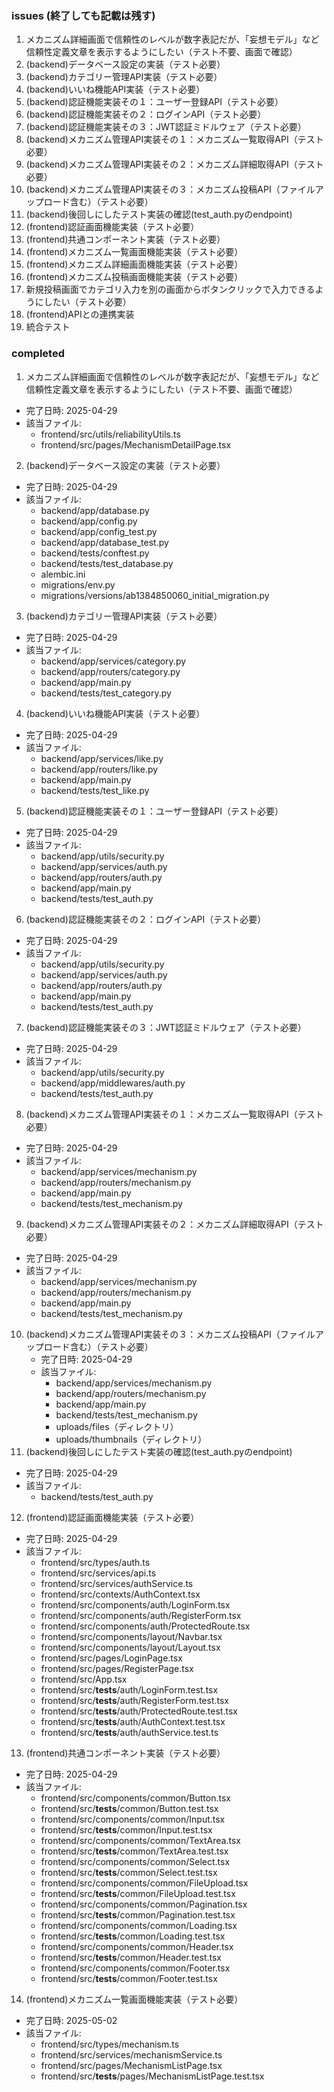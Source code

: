
### issues (終了しても記載は残す)
01. メカニズム詳細画面で信頼性のレベルが数字表記だが、「妄想モデル」など信頼性定義文章を表示するようにしたい（テスト不要、画面で確認）
02. (backend)データベース設定の実装（テスト必要）
03. (backend)カテゴリー管理API実装（テスト必要）
04. (backend)いいね機能API実装（テスト必要）
05. (backend)認証機能実装その１：ユーザー登録API（テスト必要）
06. (backend)認証機能実装その２：ログインAPI（テスト必要）
07. (backend)認証機能実装その３：JWT認証ミドルウェア（テスト必要）
08. (backend)メカニズム管理API実装その１：メカニズム一覧取得API（テスト必要）
09. (backend)メカニズム管理API実装その２：メカニズム詳細取得API（テスト必要）
10. (backend)メカニズム管理API実装その３：メカニズム投稿API（ファイルアップロード含む）（テスト必要）
11. (backend)後回しにしたテスト実装の確認(test_auth.pyのendpoint)
12. (frontend)認証画面機能実装（テスト必要）
13. (frontend)共通コンポーネント実装（テスト必要）
14. (frontend)メカニズム一覧画面機能実装（テスト必要）
15. (frontend)メカニズム詳細画面機能実装（テスト必要）
16. (frontend)メカニズム投稿画面機能実装（テスト必要）
17. 新規投稿画面でカテゴリ入力を別の画面からボタンクリックで入力できるようにしたい（テスト必要）
18. (frontend)APIとの連携実装
19. 統合テスト

### completed
01. メカニズム詳細画面で信頼性のレベルが数字表記だが、「妄想モデル」など信頼性定義文章を表示するようにしたい（テスト不要、画面で確認）
   - 完了日時: 2025-04-29
   - 該当ファイル: 
     - frontend/src/utils/reliabilityUtils.ts
     - frontend/src/pages/MechanismDetailPage.tsx

02. (backend)データベース設定の実装（テスト必要）
   - 完了日時: 2025-04-29
   - 該当ファイル:
     - backend/app/database.py
     - backend/app/config.py
     - backend/app/config_test.py
     - backend/app/database_test.py
     - backend/tests/conftest.py
     - backend/tests/test_database.py
     - alembic.ini
     - migrations/env.py
     - migrations/versions/ab1384850060_initial_migration.py
03. (backend)カテゴリー管理API実装（テスト必要）
   - 完了日時: 2025-04-29
   - 該当ファイル:
     - backend/app/services/category.py
     - backend/app/routers/category.py
     - backend/app/main.py
     - backend/tests/test_category.py
04. (backend)いいね機能API実装（テスト必要）
   - 完了日時: 2025-04-29
   - 該当ファイル:
     - backend/app/services/like.py
     - backend/app/routers/like.py
     - backend/app/main.py
     - backend/tests/test_like.py
05. (backend)認証機能実装その１：ユーザー登録API（テスト必要）
   - 完了日時: 2025-04-29
   - 該当ファイル:
     - backend/app/utils/security.py
     - backend/app/services/auth.py
     - backend/app/routers/auth.py
     - backend/app/main.py
     - backend/tests/test_auth.py
06. (backend)認証機能実装その２：ログインAPI（テスト必要）
   - 完了日時: 2025-04-29
   - 該当ファイル:
     - backend/app/utils/security.py
     - backend/app/services/auth.py
     - backend/app/routers/auth.py
     - backend/app/main.py
     - backend/tests/test_auth.py
07. (backend)認証機能実装その３：JWT認証ミドルウェア（テスト必要）
   - 完了日時: 2025-04-29
   - 該当ファイル:
     - backend/app/utils/security.py
     - backend/app/middlewares/auth.py
     - backend/tests/test_auth.py
08. (backend)メカニズム管理API実装その１：メカニズム一覧取得API（テスト必要）
   - 完了日時: 2025-04-29
   - 該当ファイル:
     - backend/app/services/mechanism.py
     - backend/app/routers/mechanism.py
     - backend/app/main.py
     - backend/tests/test_mechanism.py
09. (backend)メカニズム管理API実装その２：メカニズム詳細取得API（テスト必要）
   - 完了日時: 2025-04-29
   - 該当ファイル:
     - backend/app/services/mechanism.py
     - backend/app/routers/mechanism.py
     - backend/app/main.py
     - backend/tests/test_mechanism.py
10. (backend)メカニズム管理API実装その３：メカニズム投稿API（ファイルアップロード含む）（テスト必要）
    - 完了日時: 2025-04-29
    - 該当ファイル:
      - backend/app/services/mechanism.py
      - backend/app/routers/mechanism.py
      - backend/app/main.py
      - backend/tests/test_mechanism.py
      - uploads/files（ディレクトリ）
      - uploads/thumbnails（ディレクトリ）
11. (backend)後回しにしたテスト実装の確認(test_auth.pyのendpoint)
   - 完了日時: 2025-04-29
   - 該当ファイル:
     - backend/tests/test_auth.py
12. (frontend)認証画面機能実装（テスト必要）
   - 完了日時: 2025-04-29
   - 該当ファイル:
     - frontend/src/types/auth.ts
     - frontend/src/services/api.ts
     - frontend/src/services/authService.ts
     - frontend/src/contexts/AuthContext.tsx
     - frontend/src/components/auth/LoginForm.tsx
     - frontend/src/components/auth/RegisterForm.tsx
     - frontend/src/components/auth/ProtectedRoute.tsx
     - frontend/src/components/layout/Navbar.tsx
     - frontend/src/components/layout/Layout.tsx
     - frontend/src/pages/LoginPage.tsx
     - frontend/src/pages/RegisterPage.tsx
     - frontend/src/App.tsx
     - frontend/src/__tests__/auth/LoginForm.test.tsx
     - frontend/src/__tests__/auth/RegisterForm.test.tsx
     - frontend/src/__tests__/auth/ProtectedRoute.test.tsx
     - frontend/src/__tests__/auth/AuthContext.test.tsx
     - frontend/src/__tests__/auth/authService.test.ts
13. (frontend)共通コンポーネント実装（テスト必要）
   - 完了日時: 2025-04-29
   - 該当ファイル:
     - frontend/src/components/common/Button.tsx
     - frontend/src/__tests__/common/Button.test.tsx
     - frontend/src/components/common/Input.tsx
     - frontend/src/__tests__/common/Input.test.tsx
     - frontend/src/components/common/TextArea.tsx
     - frontend/src/__tests__/common/TextArea.test.tsx
     - frontend/src/components/common/Select.tsx
     - frontend/src/__tests__/common/Select.test.tsx
     - frontend/src/components/common/FileUpload.tsx
     - frontend/src/__tests__/common/FileUpload.test.tsx
     - frontend/src/components/common/Pagination.tsx
     - frontend/src/__tests__/common/Pagination.test.tsx
     - frontend/src/components/common/Loading.tsx
     - frontend/src/__tests__/common/Loading.test.tsx
     - frontend/src/components/common/Header.tsx
     - frontend/src/__tests__/common/Header.test.tsx
     - frontend/src/components/common/Footer.tsx
     - frontend/src/__tests__/common/Footer.test.tsx
14. (frontend)メカニズム一覧画面機能実装（テスト必要）
   - 完了日時: 2025-05-02
   - 該当ファイル:
     - frontend/src/types/mechanism.ts
     - frontend/src/services/mechanismService.ts
     - frontend/src/pages/MechanismListPage.tsx
     - frontend/src/__tests__/pages/MechanismListPage.test.tsx
